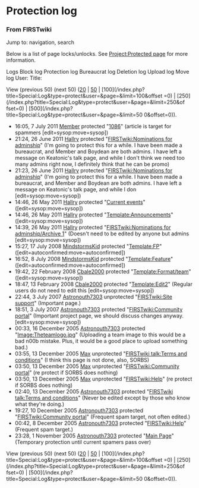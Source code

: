 
# Protection log

### From FIRSTwiki

Jump to: navigation, search

Below is a list of page locks/unlocks. See [Project:Protected
page](/index.php?title=FIRSTwiki:Protected_page&action=edit
"FIRSTwiki:Protected page" ) for more information.

Logs Block log Protection log Bureaucrat log Deletion log Upload log Move log
User: Title:

View (previous 50) (next 50)
([20](/index.php?title=Special:Log&type=protect&user=&page=&limit=20&offset=0)
|
[50](/index.php?title=Special:Log&type=protect&user=&page=&limit=50&offset=0)
| [100](/index.php?title=Special:Log&type=protect&user=&page=&limit=100&offset
=0) | [250](/index.php?title=Special:Log&type=protect&user=&page=&limit=250&of
fset=0) | [500](/index.php?title=Special:Log&type=protect&user=&page=&limit=50
0&offset=0)).

  * 16:05, 7 July 2011 [Member](User:Member "User:Member" ) protected "[1086](1086 "1086" )" (article is target for spammers [edit=sysop:move=sysop])
  * 21:24, 26 June 2011 [Hallry](User:Hallry "User:Hallry" ) protected "[FIRSTwiki:Nominations for adminship](FIRSTwiki:Nominations_for_adminship "FIRSTwiki:Nominations for adminship" )" (I'm going to protect this for a while. I have been made a bureaucrat, and Member and Boydean are both admins. I have left a message on Keatonic's talk page, and while I don't think we need too many admins right now, I definitely think that he can be promo)
  * 21:23, 26 June 2011 [Hallry](User:Hallry "User:Hallry" ) protected "[FIRSTwiki:Nominations for adminship](FIRSTwiki:Nominations_for_adminship "FIRSTwiki:Nominations for adminship" )" (I'm going to protect this for a while. I have been made a bureaucrat, and Member and Boydean are both admins. I have left a message on Keatonic's talk page, and while I don [edit=sysop:move=sysop])
  * 14:46, 26 May 2011 [Hallry](User:Hallry "User:Hallry" ) protected "[Current events](Current_events "Current events" )" ([edit=sysop:move=sysop])
  * 14:46, 26 May 2011 [Hallry](User:Hallry "User:Hallry" ) protected "[Template:Announcements](Template:Announcements "Template:Announcements" )" ([edit=sysop:move=sysop])
  * 14:39, 26 May 2011 [Hallry](User:Hallry "User:Hallry" ) protected "[FIRSTwiki:Nominations for adminship/Archive 1](FIRSTwiki:Nominations_for_adminship/Archive_1 "FIRSTwiki:Nominations for adminship/Archive 1" )" (Doesn't need to be edited by anyone but admins [edit=sysop:move=sysop])
  * 15:27, 17 July 2008 [MindstormsKid](User:MindstormsKid "User:MindstormsKid" ) protected "[Template:FP](/index.php?title=Template:FP&action=edit "Template:FP" )" ([edit=autoconfirmed:move=autoconfirmed])
  * 16:52, 8 July 2008 [MindstormsKid](User:MindstormsKid "User:MindstormsKid" ) protected "[Template:Feature](Template:Feature "Template:Feature" )" ([edit=autoconfirmed:move=autoconfirmed])
  * 19:42, 22 February 2008 [Cbale2000](User:Cbale2000 "User:Cbale2000" ) protected "[Template:Format/team](Template:Format/team "Template:Format/team" )" ([edit=sysop:move=sysop])
  * 18:47, 13 February 2008 [Cbale2000](User:Cbale2000 "User:Cbale2000" ) protected "[Template:Edit2](Template:Edit2 "Template:Edit2" )" (Regular users do not need to edit this [edit=sysop:move=sysop])
  * 22:44, 3 July 2007 [Astronouth7303](User:Astronouth7303 "User:Astronouth7303" ) unprotected "[FIRSTwiki:Site support](FIRSTwiki:Site_support "FIRSTwiki:Site support" )" (Important page.)
  * 18:51, 3 July 2007 [Astronouth7303](User:Astronouth7303 "User:Astronouth7303" ) protected "[FIRSTwiki:Community portal](FIRSTwiki:Community_portal "FIRSTwiki:Community portal" )" (Important project page, we should discuss changes anyway. [edit=sysop:move=sysop])
  * 00:33, 16 December 2005 [Astronouth7303](User:Astronouth7303 "User:Astronouth7303" ) protected "[Image:Theteamlogo.jpg](Image:Theteamlogo.jpg "Image:Theteamlogo.jpg" )" (Uploading a team image to this would be a bad n00b mistake. Plus, it would be a good place to upload something bad.)
  * 03:55, 13 December 2005 [Max](User:Max "User:Max" ) unprotected "[FIRSTwiki talk:Terms and conditions](FIRSTwiki_talk:Terms_and_conditions "FIRSTwiki talk:Terms and conditions" )" (I think this page is not done, also, SORBS)
  * 03:50, 13 December 2005 [Max](User:Max "User:Max" ) unprotected "[FIRSTwiki:Community portal](FIRSTwiki:Community_portal "FIRSTwiki:Community portal" )" (re protect if SORBS does nothing)
  * 03:50, 13 December 2005 [Max](User:Max "User:Max" ) unprotected "[FIRSTwiki:Help](FIRSTwiki:Help "FIRSTwiki:Help" )" (re protect if SORBS does nothing)
  * 02:40, 13 December 2005 [Astronouth7303](User:Astronouth7303 "User:Astronouth7303" ) protected "[FIRSTwiki talk:Terms and conditions](FIRSTwiki_talk:Terms_and_conditions "FIRSTwiki talk:Terms and conditions" )" (Never be edited except by those who know what they're doing.)
  * 19:27, 10 December 2005 [Astronouth7303](User:Astronouth7303 "User:Astronouth7303" ) protected "[FIRSTwiki:Community portal](FIRSTwiki:Community_portal "FIRSTwiki:Community portal" )" (Frequent spam target, not often edited.)
  * 00:42, 8 December 2005 [Astronouth7303](User:Astronouth7303 "User:Astronouth7303" ) protected "[FIRSTwiki:Help](FIRSTwiki:Help "FIRSTwiki:Help" )" (Frequent spam target.)
  * 23:28, 1 November 2005 [Astronouth7303](User:Astronouth7303 "User:Astronouth7303" ) protected "[Main Page](Main_Page "Main Page" )" (Temporary protection until current spamers pass over)

View (previous 50) (next 50)
([20](/index.php?title=Special:Log&type=protect&user=&page=&limit=20&offset=0)
|
[50](/index.php?title=Special:Log&type=protect&user=&page=&limit=50&offset=0)
| [100](/index.php?title=Special:Log&type=protect&user=&page=&limit=100&offset
=0) | [250](/index.php?title=Special:Log&type=protect&user=&page=&limit=250&of
fset=0) | [500](/index.php?title=Special:Log&type=protect&user=&page=&limit=50
0&offset=0)).

